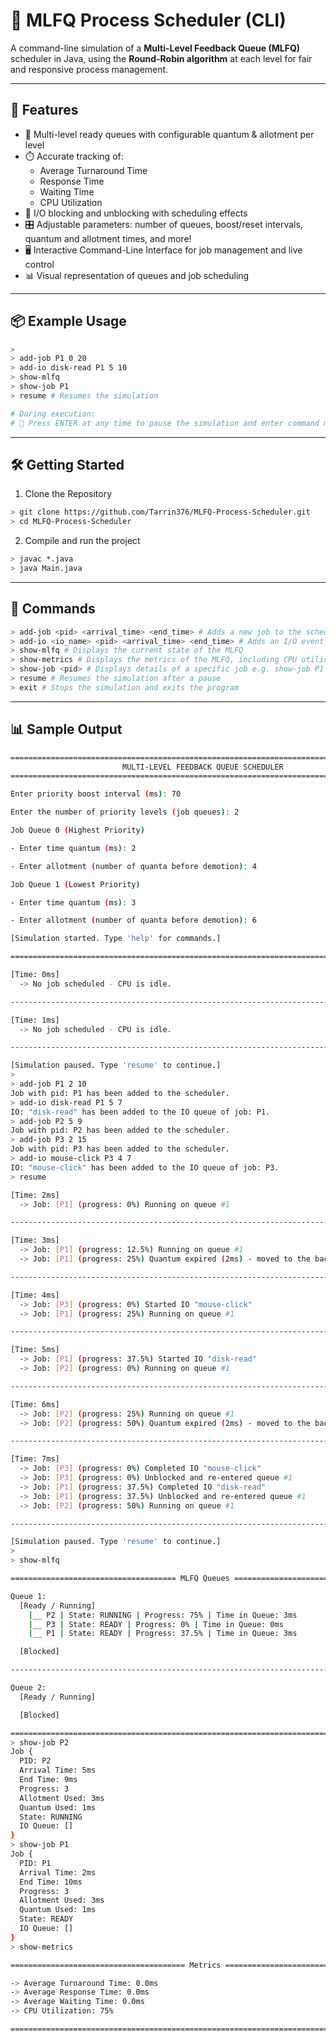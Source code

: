 # 🧠 MLFQ Process Scheduler (CLI)

A command-line simulation of a **Multi-Level Feedback Queue (MLFQ)** scheduler in Java, using the **Round-Robin algorithm** at each level for fair and responsive process management.

---

## 🚀 Features

- 🧩 Multi-level ready queues with configurable quantum & allotment per level
- ⏱️ Accurate tracking of:
  - Average Turnaround Time
  - Response Time
  - Waiting Time
  - CPU Utilization
- 🧵 I/O blocking and unblocking with scheduling effects
- 🎛️ Adjustable parameters: number of queues, boost/reset intervals, quantum and allotment times, and more!
- 🖥️ Interactive Command-Line Interface for job management and live control
- 📊 Visual representation of queues and job scheduling

---

## 📦 Example Usage

```bash
> 
> add-job P1 0 20
> add-io disk-read P1 5 10
> show-mlfq
> show-job P1
> resume # Resumes the simulation

# During execution:
# 📌 Press ENTER at any time to pause the simulation and enter command mode
```

---

## 🛠️ Getting Started

1. Clone the Repository
```bash
> git clone https://github.com/Tarrin376/MLFQ-Process-Scheduler.git
> cd MLFQ-Process-Scheduler
```

2. Compile and run the project
```bash
> javac *.java
> java Main.java
```

---

## 🧾 Commands

```bash
> add-job <pid> <arrival_time> <end_time> # Adds a new job to the scheduler e.g. add-job P1 0 20
> add-io <io_name> <pid> <arrival_time> <end_time> # Adds an I/O event for a job e.g. add-io disk-read P1 5 10
> show-mlfq # Displays the current state of the MLFQ
> show-metrics # Displays the metrics of the MLFQ, including CPU utilisation, average response time, and more
> show-job <pid> # Displays details of a specific job e.g. show-job P1
> resume # Resumes the simulation after a pause
> exit # Stops the simulation and exits the program
```

---

## 📊 Sample Output

```bash
=======================================================================================
                         MULTI-LEVEL FEEDBACK QUEUE SCHEDULER
=======================================================================================

Enter priority boost interval (ms): 70

Enter the number of priority levels (job queues): 2

Job Queue 0 (Highest Priority)

- Enter time quantum (ms): 2

- Enter allotment (number of quanta before demotion): 4

Job Queue 1 (Lowest Priority)

- Enter time quantum (ms): 3

- Enter allotment (number of quanta before demotion): 6

[Simulation started. Type 'help' for commands.]

=======================================================================================

[Time: 0ms]
  -> No job scheduled - CPU is idle.

---------------------------------------------------------------------------------------

[Time: 1ms]
  -> No job scheduled - CPU is idle.

---------------------------------------------------------------------------------------

[Simulation paused. Type 'resume' to continue.]
>
> add-job P1 2 10
Job with pid: P1 has been added to the scheduler.
> add-io disk-read P1 5 7
IO: "disk-read" has been added to the IO queue of job: P1.
> add-job P2 5 9
Job with pid: P2 has been added to the scheduler.
> add-job P3 2 15
Job with pid: P3 has been added to the scheduler.
> add-io mouse-click P3 4 7
IO: "mouse-click" has been added to the IO queue of job: P3.
> resume

[Time: 2ms]
  -> Job: [P1] (progress: 0%) Running on queue #1

---------------------------------------------------------------------------------------

[Time: 3ms]
  -> Job: [P1] (progress: 12.5%) Running on queue #1
  -> Job: [P1] (progress: 25%) Quantum expired (2ms) - moved to the back of queue #1

---------------------------------------------------------------------------------------

[Time: 4ms]
  -> Job: [P3] (progress: 0%) Started IO "mouse-click"
  -> Job: [P1] (progress: 25%) Running on queue #1

---------------------------------------------------------------------------------------

[Time: 5ms]
  -> Job: [P1] (progress: 37.5%) Started IO "disk-read"
  -> Job: [P2] (progress: 0%) Running on queue #1

---------------------------------------------------------------------------------------

[Time: 6ms]
  -> Job: [P2] (progress: 25%) Running on queue #1
  -> Job: [P2] (progress: 50%) Quantum expired (2ms) - moved to the back of queue #1

---------------------------------------------------------------------------------------

[Time: 7ms]
  -> Job: [P3] (progress: 0%) Completed IO "mouse-click"
  -> Job: [P3] (progress: 0%) Unblocked and re-entered queue #1
  -> Job: [P1] (progress: 37.5%) Completed IO "disk-read"
  -> Job: [P1] (progress: 37.5%) Unblocked and re-entered queue #1
  -> Job: [P2] (progress: 50%) Running on queue #1

---------------------------------------------------------------------------------------

[Simulation paused. Type 'resume' to continue.]
>
> show-mlfq

===================================== MLFQ Queues =====================================

Queue 1:
  [Ready / Running]
    |__ P2 | State: RUNNING | Progress: 75% | Time in Queue: 3ms
    |__ P3 | State: READY | Progress: 0% | Time in Queue: 0ms
    |__ P1 | State: READY | Progress: 37.5% | Time in Queue: 3ms

  [Blocked]

---------------------------------------------------------------------------------------

Queue 2:
  [Ready / Running]

  [Blocked]

=======================================================================================
> show-job P2
Job {
  PID: P2
  Arrival Time: 5ms
  End Time: 9ms
  Progress: 3
  Allotment Used: 3ms
  Quantum Used: 1ms
  State: RUNNING
  IO Queue: []
}
> show-job P1
Job {
  PID: P1
  Arrival Time: 2ms
  End Time: 10ms
  Progress: 3
  Allotment Used: 3ms
  Quantum Used: 1ms
  State: READY
  IO Queue: []
}
> show-metrics

======================================= Metrics =======================================

-> Average Turnaround Time: 0.0ms
-> Average Response Time: 0.0ms
-> Average Waiting Time: 0.0ms
-> CPU Utilization: 75%

=======================================================================================
```